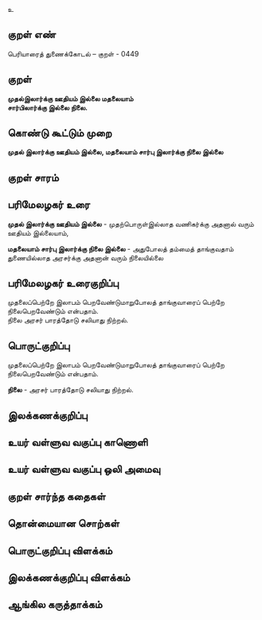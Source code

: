 உ

## குறள் எண் 

பெரியாரைத் துணைக்கோடல் – குறள் - 0449  

## குறள் 

**முதல்இலார்க்கு ஊதியம் இல்லை மதலையாம்  
சார்பிலார்க்கு இல்லை நிலை.**

## கொண்டு கூட்டும் முறை

**முதல் இலார்க்கு ஊதியம் இல்லை, மதலையாம் சார்பு இலார்க்கு நிலை இல்லை**

## குறள் சாரம் 


## பரிமேலழகர் உரை

**முதல் இலார்க்கு ஊதியம் இல்லை** - முதற்பொருள்இல்லாத வணிகர்க்கு அதனால் வரும் ஊதியம் இல்லையாம்,   

**மதலையாம் சார்பு இலார்க்கு நிலை இல்லை** - அதுபோலத் தம்மைத் தாங்குவதாம் துணையில்லாத அரசர்க்கு அதனான் வரும் நிலையில்லை

## பரிமேலழகர் உரைகுறிப்பு   

முதலைப்பெற்றே இலாபம் பெறவேண்டுமாறுபோலத் தாங்குவாரைப் பெற்றே நிலைபெறவேண்டும் என்பதாம்.   
நிலை அரசர் பாரத்தோடு சலியாது நிற்றல். 

## பொருட்குறிப்பு 

முதலைப்பெற்றே இலாபம் பெறவேண்டுமாறுபோலத் தாங்குவாரைப் பெற்றே நிலைபெறவேண்டும் என்பதாம்.   

**நிலை** - அரசர் பாரத்தோடு சலியாது நிற்றல்.   

## இலக்கணக்குறிப்பு  


## உயர் வள்ளுவ வகுப்பு காணொளி


## உயர் வள்ளுவ வகுப்பு ஒலி அமைவு 

 
## குறள் சார்ந்த கதைகள் 


## தொன்மையான சொற்கள்


## பொருட்குறிப்பு விளக்கம்


## இலக்கணக்குறிப்பு விளக்கம்


## ஆங்கில கருத்தாக்கம் 


